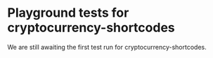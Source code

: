 # Playground tests for cryptocurrency-shortcodes
We are still awaiting the first test run for cryptocurrency-shortcodes.
